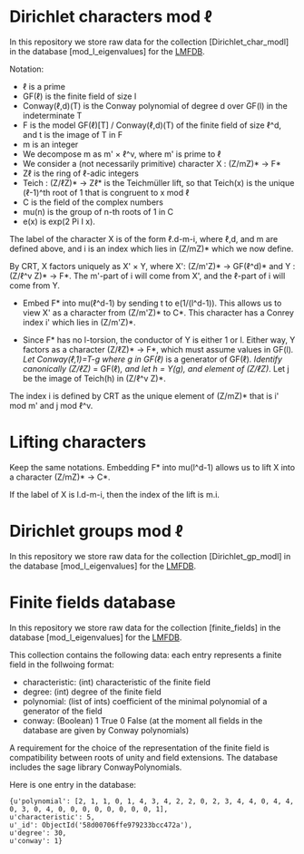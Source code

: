 # Dirichlet characters mod &#8467;
In this repository we store raw data for the collection [Dirichlet_char_modl] in the database [mod_l_eigenvalues] for the [LMFDB](https://github.com/LMFDB/lmfdb).

Notation:
* &#8467; is a prime
* GF(&#8467;) is the finite field of size l
* Conway(&#8467;,d)(T) is the Conway polynomial of degree d over GF(l) in the indeterminate T
* F is the model GF(&#8467;)[T] / Conway(&#8467;,d)(T) of the finite field of size &#8467;^d, and t is the image of T in F
* m is an integer
* We decompose m as m' × &#8467;^v, where m' is prime to &#8467;
* We consider a (not necessarily primitive) character X : (Z/mZ)* -> F*
* Z&#8467; is the ring of &#8467;-adic integers
* Teich : (Z/&#8467;Z)* -> Z&#8467;* is the Teichmüller lift, so that Teich(x) is the unique (&#8467;-1)^th root of 1 that is congruent to x mod &#8467;
* C is the field of the complex numbers
* mu(n) is the group of n-th roots of 1 in C
* e(x) is exp(2 Pi I x).

The label of the character X is of the form &#8467;.d-m-i, where &#8467;,d, and m are defined above, and i is an index which lies in (Z/mZ)* which we now define.

By CRT, X factors uniquely as X' × Y, where X': (Z/m'Z)* -> GF(&#8467;^d)* and Y : (Z/&#8467;^v Z)* -> F*. The m'-part of i will come from X', and the &#8467;-part of i will come from Y.

* Embed F* into mu(&#8467;^d-1) by sending t to e(1/(l^d-1)). This allows us to view X' as a character from (Z/m'Z)* to C*. This character has a Conrey index i' which lies in (Z/m'Z)*.

* Since F* has no l-torsion, the conductor of Y is either 1 or l. Either way, Y factors as a character (Z/&#8467;Z)* -> F*, which must assume values in GF(l)*. Let Conway(&#8467;,1)=T-g where g in GF(&#8467;)* is a generator of GF(&#8467;)*. Identify canonically (Z/&#8467;Z)* = GF(&#8467;)*, and let h = Y(g), and element of (Z/&#8467;Z)*. Let j be the image of Teich(h) in (Z/&#8467;^v Z)*.

The index i is defined by CRT as the unique element of (Z/mZ)* that is i' mod m' and j mod &#8467;^v.

# Lifting characters

Keep the same notations. Embedding F* into mu(l^d-1) allows us to lift X into a character (Z/mZ)* -> C*.

If the label of X is l.d-m-i, then the index of the lift is m.i.

# Dirichlet groups mod &#8467;
In this repository we store raw data for the collection [Dirichlet_gp_modl] in the database [mod_l_eigenvalues] for the [LMFDB](https://github.com/LMFDB/lmfdb).

# Finite fields database

In this repository we store raw data for the collection [finite_fields] in the database [mod_l_eigenvalues] for the [LMFDB](https://github.com/LMFDB/lmfdb).

This collection contains the following data: each entry represents a finite field in the follwoing format:
 - characteristic: (int) characteristic of the finite field
 - degree: (int) degree of the finite field 
 - polynomial: (list of ints) coefficient of the minimal polynomial of a generator of the field 
 - conway: (Boolean) 1 True 0 False (at the moment all fields in the database are given by Conway polynomials)
 
A requirement for the choice of the representation of the finite field is compatibility between roots of unity and field extensions.
The database includes the sage library ConwayPolynomials. 

Here is one entry in the database:
```
{u'polynomial': [2, 1, 1, 0, 1, 4, 3, 4, 2, 2, 0, 2, 3, 4, 4, 0, 4, 4, 0, 3, 0, 4, 0, 0, 0, 0, 0, 0, 0, 0, 1], 
u'characteristic': 5, 
u'_id': ObjectId('58d00706ffe979233bcc472a'), 
u'degree': 30, 
u'conway': 1}
```
